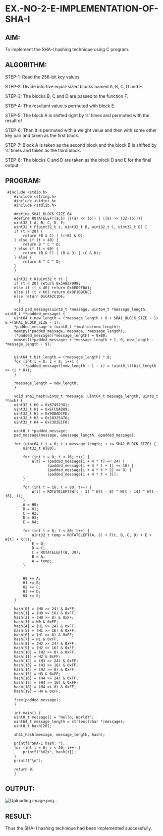 # EX.-NO-2-E-IMPLEMENTATION-OF-SHA-I

## AIM:
  To implement the SHA-I hashing technique using C program.
  
## ALGORITHM:

  STEP-1: Read the 256-bit key values.
  
  STEP-2: Divide into five equal-sized blocks named A, B, C, D and E.
  
  STEP-3: The blocks B, C and D are passed to the function F.
  
  STEP-4: The resultant value is permuted with block E.
  
  STEP-5: The block A is shifted right by ‘s’ times and permuted with the result of
  
  
  STEP-6: Then it is permuted with a weight value and then with some other key pair and taken as the first block.
  
  STEP-7: Block A is taken as the second block and the block B is shifted by ‘s’ times and taken as the third block.
  
  STEP-8: The blocks C and D are taken as the block D and E for the final output.

## PROGRAM:
```
 #include <stdio.h>
    #include <string.h>
    #include <stdint.h>
    #include <stdlib.h> 

    #define SHA1_BLOCK_SIZE 64
    #define ROTATELEFT(a,b) (((a) << (b)) | ((a) >> (32-(b))))
    uint32_t A, B, C, D, E;
    uint32_t F(uint32_t t, uint32_t B, uint32_t C, uint32_t D) {
    if (t < 20) {
        return (B & C) | ((~B) & D);
    } else if (t < 40) {
        return B ^ C ^ D;
    } else if (t < 60) {
        return (B & C) | (B & D) | (C & D);
    } else {
        return B ^ C ^ D;
    }
    }
  
    uint32_t K(uint32_t t) {
    if (t < 20) return 0x5A827999;
    else if (t < 40) return 0x6ED9EBA1;
    else if (t < 60) return 0x8F1BBCDC;
    else return 0xCA62C1D6;
      }

    void pad_message(uint8_t *message, uint64_t *message_length, uint8_t **padded_message) {
    uint64_t new_length = (*message_length + 8 + SHA1_BLOCK_SIZE - 1) & ~(SHA1_BLOCK_SIZE - 1);
    *padded_message = (uint8_t *)malloc(new_length);
    memcpy(*padded_message, message, *message_length);
    (*padded_message)[*message_length] = 0x80;  
    memset((*padded_message) + *message_length + 1, 0, new_length - *message_length - 9);

   
    uint64_t bit_length = (*message_length) * 8;  
    for (int i = 0; i < 8; i++) {
        (*padded_message)[new_length - 1 - i] = (uint8_t)(bit_length >> (i * 8));
    }

    *message_length = new_length;
    }

    void sha1_hash(uint8_t *message, uint64_t message_length, uint8_t *hash) {
    uint32_t H0 = 0x67452301;
    uint32_t H1 = 0xEFCDAB89;
    uint32_t H2 = 0x98BADCFE;
    uint32_t H3 = 0x10325476;
    uint32_t H4 = 0xC3D2E1F0;

    uint8_t *padded_message;
    pad_message(message, &message_length, &padded_message);

    for (uint64_t i = 0; i < message_length; i += SHA1_BLOCK_SIZE) {
        uint32_t W[80];

        for (int t = 0; t < 16; t++) {
            W[t] = (padded_message[i + 4 * t] << 24) |
                   (padded_message[i + 4 * t + 1] << 16) |
                   (padded_message[i + 4 * t + 2] << 8) |
                   (padded_message[i + 4 * t + 3]);
        }

        for (int t = 16; t < 80; t++) {
            W[t] = ROTATELEFT(W[t - 3] ^ W[t - 8] ^ W[t - 14] ^ W[t - 16], 1);
        }
        A = H0;
        B = H1;
        C = H2;
        D = H3;
        E = H4;

        for (int t = 0; t < 80; t++) {
            uint32_t temp = ROTATELEFT(A, 5) + F(t, B, C, D) + E + W[t] + K(t);
            E = D;
            D = C;
            C = ROTATELEFT(B, 30);
            B = A;
            A = temp;
        }

 
        H0 += A;
        H1 += B;
        H2 += C;
        H3 += D;
        H4 += E;
    }

    hash[0] = (H0 >> 24) & 0xFF;
    hash[1] = (H0 >> 16) & 0xFF;
    hash[2] = (H0 >> 8) & 0xFF;
    hash[3] = H0 & 0xFF;
    hash[4] = (H1 >> 24) & 0xFF;
    hash[5] = (H1 >> 16) & 0xFF;
    hash[6] = (H1 >> 8) & 0xFF;
    hash[7] = H1 & 0xFF;
    hash[8] = (H2 >> 24) & 0xFF;
    hash[9] = (H2 >> 16) & 0xFF;
    hash[10] = (H2 >> 8) & 0xFF;
    hash[11] = H2 & 0xFF;
    hash[12] = (H3 >> 24) & 0xFF;
    hash[13] = (H3 >> 16) & 0xFF;
    hash[14] = (H3 >> 8) & 0xFF;
    hash[15] = H3 & 0xFF;
    hash[16] = (H4 >> 24) & 0xFF;
    hash[17] = (H4 >> 16) & 0xFF;
    hash[18] = (H4 >> 8) & 0xFF;
    hash[19] = H4 & 0xFF;

    free(padded_message);
    }

    int main() {
    uint8_t message[] = "Hello, World!";
    uint64_t message_length = strlen((char *)message);
    uint8_t hash[20];

    sha1_hash(message, message_length, hash);

    printf("SHA-1 hash: ");
    for (int i = 0; i < 20; i++) {
        printf("%02x", hash[i]);
    }
    printf("\n");

    return 0;
    }

```

## OUTPUT:
![Uploading image.png…]()


## RESULT:
  Thus the SHA-1 hashing technique had been implemented successfully.
  
